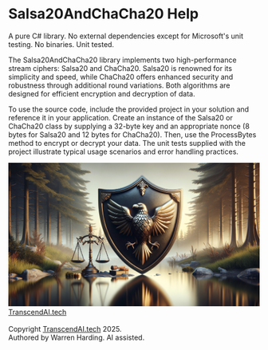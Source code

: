 # Salsa20AndChaCha20 Help

A pure C# library. No external dependencies except for Microsoft's unit testing. No binaries. Unit tested.

The Salsa20AndChaCha20 library implements two high-performance stream ciphers: Salsa20 and ChaCha20. Salsa20 is renowned for its simplicity and speed, while ChaCha20 offers enhanced security and robustness through additional round variations. Both algorithms are designed for efficient encryption and decryption of data.

To use the source code, include the provided project in your solution and reference it in your application. Create an instance of the Salsa20 or ChaCha20 class by supplying a 32-byte key and an appropriate nonce (8 bytes for Salsa20 and 12 bytes for ChaCha20). Then, use the ProcessBytes method to encrypt or decrypt your data. The unit tests supplied with the project illustrate typical usage scenarios and error handling practices.

![AI Image](aiimage.jpg)
[TranscendAI.tech](https://TranscendAI.tech)<br>
<br>
Copyright [TranscendAI.tech](https://TranscendAI.tech) 2025.</br>
Authored by Warren Harding. AI assisted.